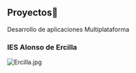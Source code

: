 ## Proyectos👋
Desarrollo de aplicaciones Multiplataforma
### IES Alonso de Ercilla
![Ercilla.jpg](.idea/img/Ercilla.jpg)


<!--
**diegorg234/diegorg234** is a ✨ _special_ ✨ repository because its `README.md` (this file) appears on your GitHub profile.

Here are some ideas to get you started:

- 🔭 I’m currently working on ...
- 🌱 I’m currently learning ...
- 👯 I’m looking to collaborate on ...
- 🤔 I’m looking for help with ...
- 💬 Ask me about ...
- 📫 How to reach me: ...
- 😄 Pronouns: ...
- ⚡ Fun fact: ...
-->
